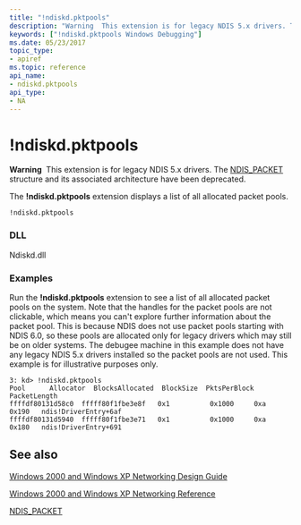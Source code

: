 ```yaml
---
title: "!ndiskd.pktpools"
description: "Warning  This extension is for legacy NDIS 5.x drivers. The ndiskd.pktpools extension displays a list of all allocated packet pools."
keywords: ["!ndiskd.pktpools Windows Debugging"]
ms.date: 05/23/2017
topic_type:
- apiref
ms.topic: reference
api_name:
- ndiskd.pktpools
api_type:
- NA
---
```


# !ndiskd.pktpools

**Warning**  This extension is for legacy NDIS 5.x drivers. The [NDIS\_PACKET](/previous-versions/windows/hardware/network/ff557086(v=vs.85)) structure and its associated architecture have been deprecated.

The **!ndiskd.pktpools** extension displays a list of all allocated packet pools.

```console
!ndiskd.pktpools
```

### DLL

Ndiskd.dll

### Examples

Run the **!ndiskd.pktpools** extension to see a list of all allocated packet pools on the system. Note that the handles for the packet pools are not clickable, which means you can't explore further information about the packet pool. This is because NDIS does not use packet pools starting with NDIS 6.0, so these pools are allocated only for legacy drivers which may still be on older systems. The debugee machine in this example does not have any legacy NDIS 5.x drivers installed so the packet pools are not used. This example is for illustrative purposes only.

```console
3: kd> !ndiskd.pktpools
Pool      Allocator  BlocksAllocated  BlockSize  PktsPerBlock  PacketLength
ffffdf80131d58c0  fffff80f1fbe3e8f   0x1          0x1000     0xa           0x190   ndis!DriverEntry+6af
ffffdf80131d5940  fffff80f1fbe3e71   0x1          0x1000     0xa           0x180   ndis!DriverEntry+691
```

## See also

[Windows 2000 and Windows XP Networking Design Guide](/previous-versions/windows/hardware/network/ff565849(v=vs.85))

[Windows 2000 and Windows XP Networking Reference](/previous-versions/windows/hardware/network/ff565850(v=vs.85))

[NDIS\_PACKET](/previous-versions/windows/hardware/network/ff557086(v=vs.85))

